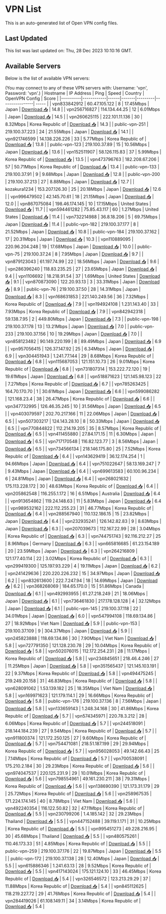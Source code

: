 # VPN List

This is an auto-generated list of Open VPN config files.

## Last Updated

This list was last updated on: Thu, 28 Dec 2023 10:10:16 GMT.

## Available Servers

Below is the list of available VPN servers:

(You may connect to any of these VPN servers with: Username: 'vpn', Password: 'vpn'.)
| Hostname | IP Address | Ping | Speed | Country | OpenVPN Config | Score |
|----------|------------|------|-------|---------|----------------| ----- |
| vpn833842912 | 60.47.105.122 | 8 | 17.45Mbps | Japan | [Download 📥](./configs/server_0_JP.ovpn) | 14.8 |
| vpn256716827 | 114.134.44.25 | 12 | 6.01Mbps | Japan | [Download 📥](./configs/server_1_JP.ovpn) | 14.5 |
| vpn260625115 | 222.101.11.136 | 30 | 8.32Mbps | Korea Republic of | [Download 📥](./configs/server_2_KR.ovpn) | 14.3 |
| public-vpn-251 | 219.100.37.223 | 24 | 21.55Mbps | Japan | [Download 📥](./configs/server_3_JP.ovpn) | 14.1 |
| vpn921746599 | 14.138.226.226 | 33 | 5.77Mbps | Korea Republic of | [Download 📥](./configs/server_4_KR.ovpn) | 13.8 |
| public-vpn-123 | 219.100.37.89 | 15 | 10.56Mbps | Japan | [Download 📥](./configs/server_5_JP.ovpn) | 13.6 |
| vpn152511907 | 58.126.115.83 | 37 | 5.99Mbps | Korea Republic of | [Download 📥](./configs/server_6_KR.ovpn) | 13.5 |
| vpn473796763 | 182.208.67.206 | 57 | 50.71Mbps | Korea Republic of | [Download 📥](./configs/server_7_KR.ovpn) | 13.4 |
| public-vpn-133 | 219.100.37.91 | 9 | 9.68Mbps | Japan | [Download 📥](./configs/server_8_JP.ovpn) | 12.8 |
| public-vpn-200 | 219.100.37.213 | 27 | 8.88Mbps | Japan | [Download 📥](./configs/server_9_JP.ovpn) | 12.7 |
| kozakura1234 | 153.207.126.30 | 25 | 20.18Mbps | Japan | [Download 📥](./configs/server_10_JP.ovpn) | 12.6 |
| vpn996479502 | 42.145.70.61 | 18 | 21.15Mbps | Japan | [Download 📥](./configs/server_11_JP.ovpn) | 12.0 |
| vpn867075084 | 198.46.174.145 | 10 | 17.15Mbps | United States | [Download 📥](./configs/server_12_US.ovpn) | 11.7 |
| vpn594461282 | 75.85.43.117 | 60 | 1.27Mbps | United States | [Download 📥](./configs/server_13_US.ovpn) | 11.4 |
| vpn732214988 | 36.8.18.206 | 5 | 69.75Mbps | Japan | [Download 📥](./configs/server_14_JP.ovpn) | 11.4 |
| public-vpn-182 | 219.100.37.177 | 8 | 21.52Mbps | Japan | [Download 📥](./configs/server_15_JP.ovpn) | 10.8 |
| public-vpn-184 | 219.100.37.162 | 17 | 20.31Mbps | Japan | [Download 📥](./configs/server_16_JP.ovpn) | 10.3 |
| vpn110889095 | 220.96.204.248 | 19 | 17.68Mbps | Japan | [Download 📥](./configs/server_17_JP.ovpn) | 10.0 |
| public-vpn-75 | 219.100.37.24 | 8 | 7.95Mbps | Japan | [Download 📥](./configs/server_18_JP.ovpn) | 9.7 |
| vpn879123043 | 61.197.74.99 | 22 | 18.56Mbps | Japan | [Download 📥](./configs/server_19_JP.ovpn) | 9.6 |
| vpn286396240 | 118.83.235.25 | 27 | 23.65Mbps | Japan | [Download 📥](./configs/server_20_JP.ovpn) | 9.4 |
| vpn1106692 | 18.218.91.54 | 37 | 1.69Mbps | United States | [Download 📥](./configs/server_21_US.ovpn) | 9.1 |
| vpn870873090 | 122.20.93.13 | 3 | 33.31Mbps | Japan | [Download 📥](./configs/server_22_JP.ovpn) | 8.9 |
| public-vpn-76 | 219.100.37.50 | 28 | 14.31Mbps | Japan | [Download 📥](./configs/server_23_JP.ovpn) | 8.3 |
| vpn168631853 | 221.140.249.56 | 36 | 7.32Mbps | Korea Republic of | [Download 📥](./configs/server_24_KR.ovpn) | 7.9 |
| vpn194924108 | 1.231.143.40 | 33 | 7.93Mbps | Korea Republic of | [Download 📥](./configs/server_25_KR.ovpn) | 7.9 |
| vpn842942318 | 59.138.7.95 | 2 | 449.80Mbps | Japan | [Download 📥](./configs/server_26_JP.ovpn) | 7.3 |
| public-vpn-198 | 219.100.37.178 | 13 | 13.21Mbps | Japan | [Download 📥](./configs/server_27_JP.ovpn) | 7.0 |
| public-vpn-233 | 219.100.37.156 | 10 | 19.29Mbps | Japan | [Download 📥](./configs/server_28_JP.ovpn) | 7.0 |
| vpn858123482 | 90.149.220.199 | 8 | 89.49Mbps | Japan | [Download 📥](./configs/server_29_JP.ovpn) | 6.9 |
| vpn957056415 | 126.37.147.92 | 25 | 6.34Mbps | Japan | [Download 📥](./configs/server_30_JP.ovpn) | 6.9 |
| vpn304451943 | 1.241.77.144 | 29 | 8.68Mbps | Korea Republic of | [Download 📥](./configs/server_31_KR.ovpn) | 6.8 |
| vpn115687053 | 121.151.10.73 | 26 | 9.01Mbps | Korea Republic of | [Download 📥](./configs/server_32_KR.ovpn) | 6.8 |
| vpn731807314 | 153.222.72.120 | 19 | 19.61Mbps | Japan | [Download 📥](./configs/server_33_JP.ovpn) | 6.8 |
| vpn518871623 | 121.145.98.123 | 22 | 7.27Mbps | Korea Republic of | [Download 📥](./configs/server_34_KR.ovpn) | 6.7 |
| vpn785263425 | 164.70.170.70 | 1 | 30.61Mbps | Japan | [Download 📥](./configs/server_35_JP.ovpn) | 6.6 |
| vpn599086282 | 121.168.23.4 | 38 | 26.47Mbps | Korea Republic of | [Download 📥](./configs/server_36_KR.ovpn) | 6.6 |
| vpn347732995 | 126.46.35.245 | 10 | 31.56Mbps | Japan | [Download 📥](./configs/server_37_JP.ovpn) | 6.5 |
| vpn403079597 | 202.70.217.166 | 11 | 22.06Mbps | Japan | [Download 📥](./configs/server_38_JP.ovpn) | 6.5 |
| vpn507303217 | 124.143.28.10 | 8 | 50.33Mbps | Japan | [Download 📥](./configs/server_39_JP.ovpn) | 6.5 |
| vpn770844822 | 112.214.19.205 | 35 | 8.57Mbps | Korea Republic of | [Download 📥](./configs/server_40_KR.ovpn) | 6.5 |
| vpn411455880 | 27.84.171.15 | 11 | 6.30Mbps | Japan | [Download 📥](./configs/server_41_JP.ovpn) | 6.5 |
| vpn717170548 | 116.82.123.77 | 3 | 8.56Mbps | Japan | [Download 📥](./configs/server_42_JP.ovpn) | 6.5 |
| vpn734566134 | 218.146.175.80 | 25 | 7.52Mbps | Korea Republic of | [Download 📥](./configs/server_43_KR.ovpn) | 6.4 |
| vpn143629419 | 36.12.174.254 | 1 | 94.66Mbps | Japan | [Download 📥](./configs/server_44_JP.ovpn) | 6.4 |
| vpn751022647 | 58.13.169.247 | 7 | 9.43Mbps | Japan | [Download 📥](./configs/server_45_JP.ovpn) | 6.4 |
| vpn699613583 | 60.100.96.234 | 6 | 24.81Mbps | Japan | [Download 📥](./configs/server_46_JP.ovpn) | 6.4 |
| vpn268021632 | 175.113.228.172 | 30 | 48.63Mbps | Korea Republic of | [Download 📥](./configs/server_47_KR.ovpn) | 6.4 |
| vpn205862548 | 116.255.1.172 | 16 | 6.51Mbps | Australia | [Download 📥](./configs/server_48_AU.ovpn) | 6.4 |
| vpn913654862 | 119.24.148.63 | 11 | 5.83Mbps | Japan | [Download 📥](./configs/server_49_JP.ovpn) | 6.4 |
| vpn989532162 | 222.112.255.23 | 31 | 46.77Mbps | Korea Republic of | [Download 📥](./configs/server_50_KR.ovpn) | 6.4 |
| vpn288567940 | 110.132.186.15 | 15 | 23.82Mbps | Japan | [Download 📥](./configs/server_51_JP.ovpn) | 6.4 |
| vpn232935241 | 126.142.82.83 | 9 | 8.63Mbps | Japan | [Download 📥](./configs/server_52_JP.ovpn) | 6.3 |
| vpn207039673 | 112.167.22.99 | 28 | 3.04Mbps | Korea Republic of | [Download 📥](./configs/server_53_KR.ovpn) | 6.3 |
| vpn744751743 | 92.116.212.27 | 25 | 8.96Mbps | Germany | [Download 📥](./configs/server_54_DE.ovpn) | 6.3 |
| vpn665816685 | 61.23.154.189 | 20 | 23.59Mbps | Japan | [Download 📥](./configs/server_55_JP.ovpn) | 6.3 |
| vpn264216809 | 121.177.40.114 | 22 | 3.02Mbps | Korea Republic of | [Download 📥](./configs/server_56_KR.ovpn) | 6.3 |
| vpn299419300 | 125.197.93.229 | 4 | 19.11Mbps | Japan | [Download 📥](./configs/server_57_JP.ovpn) | 6.2 |
| vpn241429636 | 220.220.226.232 | 15 | 34.97Mbps | Japan | [Download 📥](./configs/server_58_JP.ovpn) | 6.2 |
| vpn832613600 | 222.7.247.94 | 18 | 14.69Mbps | Japan | [Download 📥](./configs/server_59_JP.ovpn) | 6.2 |
| vpn368268069 | 184.65.170.0 | 15 | 51.86Mbps | Canada | [Download 📥](./configs/server_60_CA.ovpn) | 6.1 |
| vpn492993955 | 61.27.218.249 | 21 | 18.06Mbps | Japan | [Download 📥](./configs/server_61_JP.ovpn) | 6.1 |
| vpn736461830 | 217.178.128.128 | 4 | 32.12Mbps | Japan | [Download 📥](./configs/server_62_JP.ovpn) | 6.1 |
| public-vpn-145 | 219.100.37.118 | 22 | 34.01Mbps | Japan | [Download 📥](./configs/server_63_JP.ovpn) | 6.0 |
| vpn547994108 | 118.69.134.86 | 27 | 18.92Mbps | Viet Nam | [Download 📥](./configs/server_64_VN.ovpn) | 5.9 |
| public-vpn-153 | 219.100.37.109 | 9 | 304.37Mbps | Japan | [Download 📥](./configs/server_65_JP.ovpn) | 5.9 |
| vpn245823888 | 118.69.134.86 | 30 | 7.90Mbps | Viet Nam | [Download 📥](./configs/server_66_VN.ovpn) | 5.8 |
| vpn727791350 | 121.128.230.78 | 29 | 10.04Mbps | Korea Republic of | [Download 📥](./configs/server_67_KR.ovpn) | 5.8 |
| vpn502076015 | 112.172.254.231 | 28 | 11.17Mbps | Korea Republic of | [Download 📥](./configs/server_68_KR.ovpn) | 5.8 |
| vpn234845651 | 218.46.4.246 | 27 | 11.25Mbps | Japan | [Download 📥](./configs/server_69_JP.ovpn) | 5.8 |
| vpn351565437 | 121.145.103.191 | 22 | 9.37Mbps | Korea Republic of | [Download 📥](./configs/server_70_KR.ovpn) | 5.8 |
| vpn494475245 | 219.249.20.158 | 31 | 46.83Mbps | Korea Republic of | [Download 📥](./configs/server_71_KR.ovpn) | 5.8 |
| vpn628091062 | 1.53.139.182 | 25 | 18.35Mbps | Viet Nam | [Download 📥](./configs/server_72_VN.ovpn) | 5.8 |
| vpn169971623 | 121.179.114.1 | 29 | 16.66Mbps | Korea Republic of | [Download 📥](./configs/server_73_KR.ovpn) | 5.8 |
| public-vpn-176 | 219.100.37.136 | 8 | 7.56Mbps | Japan | [Download 📥](./configs/server_74_JP.ovpn) | 5.8 |
| vpn133659143 | 1.248.34.168 | 30 | 41.86Mbps | Korea Republic of | [Download 📥](./configs/server_75_KR.ovpn) | 5.7 |
| vpn574345971 | 220.78.3.212 | 28 | 6.06Mbps | Korea Republic of | [Download 📥](./configs/server_76_KR.ovpn) | 5.7 |
| vpn244518091 | 218.144.184.239 | 27 | 9.54Mbps | Korea Republic of | [Download 📥](./configs/server_77_KR.ovpn) | 5.7 |
| vpn911800374 | 121.172.250.125 | 27 | 9.60Mbps | Korea Republic of | [Download 📥](./configs/server_78_KR.ovpn) | 5.7 |
| vpn754471081 | 218.51.187.199 | 29 | 29.94Mbps | Korea Republic of | [Download 📥](./configs/server_79_KR.ovpn) | 5.7 |
| vpn956028053 | 49.142.66.43 | 25 | 7.14Mbps | Korea Republic of | [Download 📥](./configs/server_80_KR.ovpn) | 5.7 |
| vpn700538091 | 175.210.2.184 | 30 | 29.23Mbps | Korea Republic of | [Download 📥](./configs/server_81_KR.ovpn) | 5.6 |
| vpn974047537 | 220.125.231.9 | 29 | 10.01Mbps | Korea Republic of | [Download 📥](./configs/server_82_KR.ovpn) | 5.6 |
| vpn798554961 | 49.161.230.211 | 38 | 79.31Mbps | Korea Republic of | [Download 📥](./configs/server_83_KR.ovpn) | 5.6 |
| vpn138690390 | 121.173.31.179 | 29 | 25.72Mbps | Korea Republic of | [Download 📥](./configs/server_84_KR.ovpn) | 5.6 |
| vpn258967535 | 171.224.174.145 | 40 | 8.78Mbps | Viet Nam | [Download 📥](./configs/server_85_VN.ovpn) | 5.6 |
| vpn492240354 | 116.122.50.82 | 32 | 47.11Mbps | Korea Republic of | [Download 📥](./configs/server_86_KR.ovpn) | 5.5 |
| vpn230799206 | 1.4.185.142 | 32 | 29.23Mbps | Thailand | [Download 📥](./configs/server_87_TH.ovpn) | 5.5 |
| vpn447152488 | 39.119.1.171 | 31 | 10.25Mbps | Korea Republic of | [Download 📥](./configs/server_88_KR.ovpn) | 5.5 |
| vpn995451273 | 49.228.216.95 | 30 | 45.68Mbps | Thailand | [Download 📥](./configs/server_89_TH.ovpn) | 5.5 |
| vpn480575261 | 110.46.173.33 | 51 | 4.85Mbps | Korea Republic of | [Download 📥](./configs/server_90_KR.ovpn) | 5.5 |
| public-vpn-259 | 219.100.37.176 | 22 | 19.87Mbps | Japan | [Download 📥](./configs/server_91_JP.ovpn) | 5.5 |
| public-vpn-172 | 219.100.37.138 | 28 | 12.40Mbps | Japan | [Download 📥](./configs/server_92_JP.ovpn) | 5.5 |
| vpn615886346 | 1.241.63.13 | 28 | 9.52Mbps | Korea Republic of | [Download 📥](./configs/server_93_KR.ovpn) | 5.5 |
| vpn417143024 | 175.121.124.10 | 33 | 46.45Mbps | Korea Republic of | [Download 📥](./configs/server_94_KR.ovpn) | 5.4 |
| vpn326546572 | 123.213.29.29 | 37 | 11.88Mbps | Korea Republic of | [Download 📥](./configs/server_95_KR.ovpn) | 5.4 |
| vpn845112625 | 118.219.227.72 | 29 | 41.76Mbps | Korea Republic of | [Download 📥](./configs/server_96_KR.ovpn) | 5.4 |
| vpn284419026 | 61.108.149.11 | 34 | 3.14Mbps | Korea Republic of | [Download 📥](./configs/server_97_KR.ovpn) | 5.4 |
